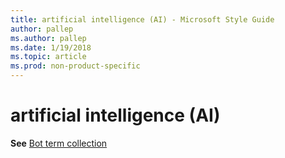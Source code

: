 ```yaml
---
title: artificial intelligence (AI) - Microsoft Style Guide
author: pallep
ms.author: pallep
ms.date: 1/19/2018
ms.topic: article
ms.prod: non-product-specific
---
```


# artificial intelligence (AI)

**See** [Bot term collection](/style-guide/a-z-word-list-term-collections/term-collections/bot-terms)
